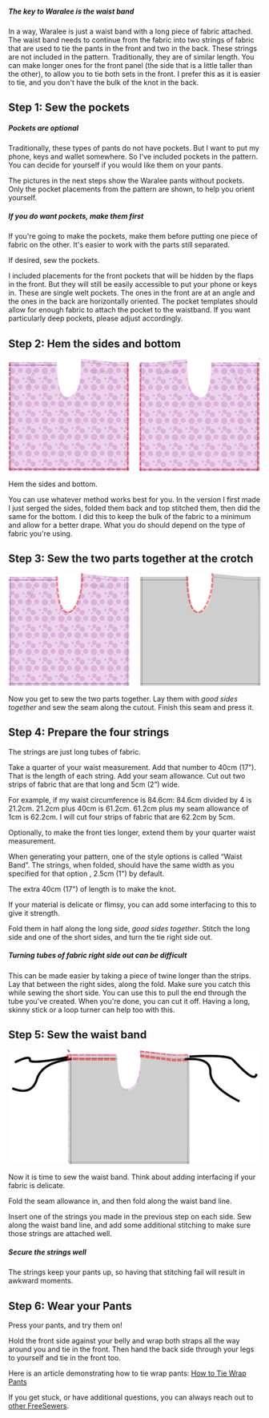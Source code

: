 
<Tip>

##### The key to Waralee is the waist band

In a way, Waralee is just a waist band with a long piece of fabric attached. The waist band needs to continue from the fabric into two strings of fabric that are used to tie the pants in the front and two in the back. These strings are not included in the pattern. Traditionally, they are of similar length. You can make longer ones for the front panel (the side that is a little taller than the other), to allow you to tie both sets in the front. I prefer this as it is easier to tie, and you don't have the bulk of the knot in the back.

</Tip>

## Step 1: Sew the pockets

<Note>

##### Pockets are optional
Traditionally, these types of pants do not have pockets. But I want to put my phone, keys and wallet somewhere. So I've included pockets in the pattern. You can decide for yourself if you would like them on your pants.

The pictures in the next steps show the Waralee pants without pockets. Only the pocket placements from the pattern are shown, to help you orient yourself.

##### If you do want pockets, make them first
If you're going to make the pockets, make them before putting one piece of fabric on the other. It's easier to work with the parts still separated.

</Note>

If desired, sew the pockets.

I included placements for the front pockets that will be hidden by the flaps in the front. But they will still be easily accessible to put your phone or keys in. These are single welt pockets. The ones in the front are at an angle and the ones in the back are horizontally oriented. The pocket templates should allow for enough fabric to attach the pocket to the waistband. If you want particularly deep pockets, please adjust accordingly.

## Step 2: Hem the sides and bottom

![Hem the sides and bottom](waralee-hem-sides-and-bottom.png)

Hem the sides and bottom.

You can use whatever method works best for you. In the version I first made I just serged the sides, folded them back and top stitched them, then did the same for the bottom. I did this to keep the bulk of the fabric to a minimum and allow for a better drape. What you do should depend on the type of fabric you're using.

## Step 3: Sew the two parts together at the crotch

![Lay the two parts on top of one another with good sides together. Sew the crotch seam](waralee-crotch-seam-no-pockets.png)

Now you get to sew the two parts together. Lay them with _good sides together_ and sew the seam along the cutout. Finish this seam and press it.

## Step 4: Prepare the four strings

The strings are just long tubes of fabric.

Take a quarter of your waist measurement. Add that number to 40cm (17”). That is the length of each string. Add your seam allowance. Cut out two strips of fabric that are that long and 5cm (2”) wide.

For example, if my waist circumference is 84.6cm: 84.6cm divided by 4 is 21.2cm. 21.2cm plus 40cm is 61.2cm. 61.2cm plus my seam allowance of 1cm is 62.2cm. I will cut four strips of fabric that are 62.2cm by 5cm.

<Note>
Optionally, to make the front ties longer, extend them by your quarter waist measurement.

When generating your pattern, one of the style options is called “Waist Band”. The strings, when folded, should have the same width as you specified for that option , 2.5cm (1") by default.

The extra 40cm (17") of length is to make the knot.

If your material is delicate or flimsy, you can add some interfacing to this to give it strength.

</Note>

Fold them in half along the long side, _good sides together_. Stitch the long side and one of the short sides, and turn the tie right side out.

<Tip>

##### Turning tubes of fabric right side out can be difficult

This can be made easier by taking a piece of twine longer than the strips. Lay that between the right sides, along the fold. Make sure you catch this while sewing the short side. You can use this to pull the end through the tube you've created. When you're done, you can cut it off. Having a long, skinny stick or a loop turner can help too with this.

## Step 5: Sew the waist band

![Lay the two parts on top of one another with good sides together. Sew the crotch seam](waralee-waist-band-no-pockets.png)

Now it is time to sew the waist band. Think about adding interfacing if your fabric is delicate.

Fold the seam allowance in, and then fold along the waist band line.

Insert one of the strings you made in the previous step on each side. Sew along the waist band line, and add some additional stitching to make sure those strings are attached well.

<Tip>

##### Secure the strings well

The strings keep your pants up, so having that stitching fail will result in awkward moments.

</Tip>

## Step 6: Wear your Pants

Press your pants, and try them on!

Hold the front side against your belly and wrap both straps all the way around you and tie in the front. Then hand the back side through your legs to yourself and tie in the front too.

Here is an article demonstrating how to tie wrap pants: [How to Tie Wrap Pants](https://www.wikihow.com/Tie-Wrap-Pants "External link")

If you get stuck, or have additional questions, you can always reach out to [other FreeSewers](https://chat.freesewing.org/).
